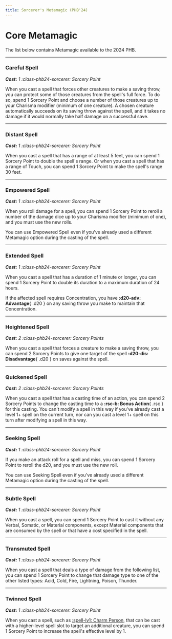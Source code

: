 ```yaml
---
title: Sorcerer's Metamagic (PHB'24)
---
```


# Core Metamagic

The list below contains Metamagic available to the 2024 PHB.

---

### Careful Spell

_**Cost:** 1 :class-phb24-sorcerer: Sorcery Point_

When you cast a spell that forces other creatures to make a saving throw, you can protect some of those creatures from the spell's full force. To do so, spend 1 Sorcery Point and choose a number of those creatures up to your Charisma modifier (minimum of one creature). A chosen creature automatically succeeds on its saving throw against the spell, and it takes no damage if it would normally take half damage on a successful save.

---

### Distant Spell

_**Cost:** 1 :class-phb24-sorcerer: Sorcery Point_

When you cast a spell that has a range of at least 5 feet, you can spend 1 Sorcery Point to double the spell's range. Or when you cast a spell that has a range of Touch, you can spend 1 Sorcery Point to make the spell's range 30 feet.

---

### Empowered Spell

_**Cost:** 1 :class-phb24-sorcerer: Sorcery Point_

When you roll damage for a spell, you can spend 1 Sorcery Point to reroll a number of the damage dice up to your Charisma modifier (minimum of one), and you must use the new rolls.

You can use Empowered Spell even if you've already used a different Metamagic option during the casting of the spell.

---

### Extended Spell

_**Cost:** 1 :class-phb24-sorcerer: Sorcery Point_

When you cast a spell that has a duration of 1 minute or longer, you can spend 1 Sorcery Point to double its duration to a maximum duration of 24 hours.

If the affected spell requires Concentration, you have **:d20-adv: Advantage**{ .d20 } on any saving throw you make to maintain that Concentration.

---

### Heightened Spell

_**Cost:** 2 :class-phb24-sorcerer: Sorcery Points_

When you cast a spell that forces a creature to make a saving throw, you can spend 2 Sorcery Points to give one target of the spell **:d20-dis: Disadvantage**{ .d20 } on saves against the spell.

---

### Quickened Spell

_**Cost:** 2 :class-phb24-sorcerer: Sorcery Points_

When you cast a spell that has a casting time of an action, you can spend 2 Sorcery Points to change the casting time to a **:rsc-b: Bonus Action**{ .rsc } for this casting. You can't modify a spell in this way if you've already cast a level 1+ spell on the current turn, nor can you cast a level 1+ spell on this turn after modifying a spell in this way.

---

### Seeking Spell

_**Cost:** 1 :class-phb24-sorcerer: Sorcery Point_

If you make an attack roll for a spell and miss, you can spend 1 Sorcery Point to reroll the d20, and you must use the new roll.

You can use Seeking Spell even if you've already used a different Metamagic option during the casting of the spell.

---

### Subtle Spell

_**Cost:** 1 :class-phb24-sorcerer: Sorcery Point_

When you cast a spell, you can spend 1 Sorcery Point to cast it without any Verbal, Somatic, or Material components, except Material components that are consumed by the spell or that have a cost specified in the spell.

---

### Transmuted Spell

_**Cost:** 1 :class-phb24-sorcerer: Sorcery Point_

When you cast a spell that deals a type of damage from the following list, you can spend 1 Sorcery Point to change that damage type to one of the other listed types: Acid, Cold, Fire, Lightning, Poison, Thunder.

---

### Twinned Spell

_**Cost:** 1 :class-phb24-sorcerer: Sorcery Point_

When you cast a spell, such as [:spell-lv1: Charm Person], that can be cast with a higher-level spell slot to target an additional creature, you can spend 1 Sorcery Point to increase the spell's effective level by 1.

[:spell-lv1: Charm Person]: ../../../spells/description/core/level-1.md#charm-person